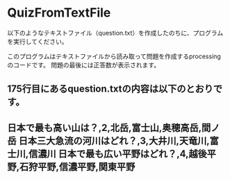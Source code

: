 # QuizFromTextFile
 以下のようなテキストファイル（question.txt）を作成したのちに、プログラムを実行してください。
 
 このプログラムはテキストファイルから読み取って問題を作成するprocessingのコードです。
 問題の最後には正答数が表示されます。
 
 
 175行目にあるquestion.txtの内容は以下のとおりです。
-------------------------------------------

日本で最も高い山は？,2,北岳,富士山,奥穂高岳,間ノ岳
日本三大急流の河川はどれ？,3,大井川,天竜川,富士川,信濃川
日本で最も広い平野はどれ？,4,越後平野,石狩平野,信濃平野,関東平野
---------------------------------------------------------
